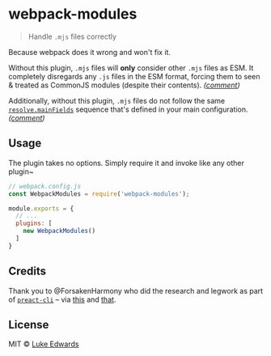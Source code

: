 # webpack-modules

> Handle `.mjs` files correctly

Because webpack does it wrong and won't fix it.

Without this plugin, `.mjs` files will **only** consider other `.mjs` files as ESM. It completely disregards any `.js` files in the ESM format, forcing them to seen & treated as CommonJS modules (despite their contents). _([comment](https://github.com/reactjs/react-transition-group/pull/77))_

Additionally, without this plugin, `.mjs` files do not follow the same [`resolve.mainFields`](https://webpack.js.org/configuration/resolve/#resolvemainfields) sequence that's defined in your main configuration. _([comment](https://github.com/webpack/webpack/issues/6796#issuecomment-374980347))_


## Usage

The plugin takes no options. Simply require it and invoke like any other plugin~

```js
// webpack.config.js
const WebpackModules = require('webpack-modules');

module.exports = {
  // ...
  plugins: [
    new WebpackModules()
  ]
}
```


## Credits

Thank you to @ForsakenHarmony who did the research and legwork as part of [`preact-cli`](https://github.com/developit/preact-cli) – via [this](https://github.com/developit/preact-cli/pull/741/files) and [that](https://github.com/developit/preact-cli/pull/746/files).


## License

MIT © [Luke Edwards](https://lukeed.com)
